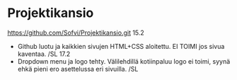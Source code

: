 # Projektikansio
https://github.com/Sofvi/Projektikansio.git
15.2  
  - Github luotu ja kaikkien sivujen HTML+CSS aloitettu. EI TOIMI jos sivua kaventaa. /SL
17.2
  - Dropdown menu ja logo tehty. Välilehdillä kotiinpaluu logo ei toimi, syynä ehkä pieni ero asettelussa eri sivuilla. /SL
